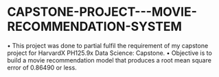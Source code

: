 # CAPSTONE-PROJECT---MOVIE-RECOMMENDATION-SYSTEM

•	This project was done to partial fulfil the requirement of my capstone project for HarvardX PH125.9x
Data Science: Capstone.
•	Objective is to build a movie recommendation model that produces a root mean square error of 0.86490 or less.
